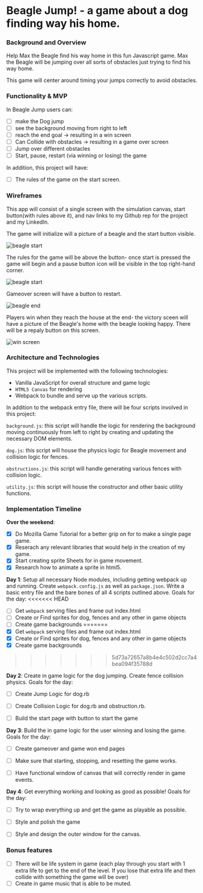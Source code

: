 # Beagle Jump! - a game about a dog finding way his home.

### Background and Overview

Help Max the Beagle find his way home in this fun Javascript game. Max the Beagle will be jumping over all sorts of obstacles just trying to find his way home.

This game will center around timing your jumps correctly to avoid obstacles.


### Functionality & MVP  

In Beagle Jump users can:
- [ ] make the Dog jump
- [ ] see the background moving from right to left
- [ ] reach the end goal -> resulting in a win screen
- [ ] Can Collide with obstacles -> resulting in a game over screen
- [ ] Jump over different obstacles
- [ ] Start, pause, restart (via winning or losing) the game

In addition, this project will have:
- [ ] The rules of the game on the start screen.

### Wireframes
This app will consist of a single screen with the simulation canvas, start button(with rules above it), and nav links to my Github rep for the project and my LinkedIn.  

The game will initialize will a picture of a beagle and the start button visible.

![beagle start](https://i.imgur.com/Fs7GjNp.png)


The rules for the game will be above the button- once start is pressed the game will begin and a pause button icon will be visible in the top right-hand corner.


![beagle start](https://i.imgur.com/S3Bjf9b.png)


Gameover screen will have a button to restart.


![beagle end](https://i.imgur.com/KG9bcoW.png)


Players win when they reach the house at the end- the victory sceen will have a picture of the Beagle's home with the beagle looking happy. There will be a repaly button on this screen.


![win screen](https://i.imgur.com/vamq3Oz.png)


### Architecture and Technologies

This project will be implemented with the following technologies:

- Vanilla JavaScript for overall structure and game logic
- `HTML5 Canvas` for rendering
- Webpack to bundle and serve up the various scripts.

In addition to the webpack entry file, there will be four scripts involved in this project:

`background.js`: this script will handle the logic for rendering the background moving continuously from left to right by creating and updating the necessary DOM elements.

`dog.js`: this script will house the physics logic for Beagle movement and collision logic for fences.

`obstructions.js`: this script will handle generating various fences with collision logic.

`utility.js`: this script will house the constructor and other basic utility functions.

### Implementation Timeline

**Over the weekend**:
- [x] Do Mozilla Game Tutorial for a better grip on for to make a single page game.
- [x] Reserach any relevant libraries that would help in the creation of my game.
- [x] Start creating sprite Sheets for in game movement.
- [x] Research how to animate a sprite in html5.

**Day 1**: Setup all necessary Node modules, including getting webpack up and running.  Create `webpack.config.js` as well as `package.json`.  Write a basic entry file and the bare bones of all 4 scripts outlined above.  Goals for the day:
<<<<<<< HEAD
- [ ] Get `webpack` serving files and frame out index.html
- [ ] Create or Find sprites for dog, fences and any other in game objects
- [ ] Create game backgrounds
=======
- [X] Get `webpack` serving files and frame out index.html
- [X] Create or Find sprites for dog, fences and any other in game objects
- [X] Create game backgrounds
>>>>>>> 5d73a72657a8b4e4c502d2cc7a4bea094f35788d

**Day 2**: Create in game logic for the dog jumping. Create fence collision physics. Goals for the day:

- [ ] Create Jump Logic for dog.rb
- [ ] Create Collision Logic for dog.rb and obstruction.rb.
- [ ] Build the start page with button to start the game


**Day 3**: Build the in game logic for the user winning and losing the game. Goals for the day:
- [ ] Create gameover and game won end pages
- [ ] Make sure that starting, stopping, and resetting the game works.
- [ ] Have functional window of canvas that will correctly render in game events.


**Day 4**: Get everything working and looking as good as possible! Goals for the day:

- [ ] Try to wrap everything up and get the game as playable as possible.
- [ ] Style and polish the game
- [ ] Style and design the outer window for the canvas.



### Bonus features
- [ ] There will be life system in game (each play through you start with 1 extra life to get to the end of the level. If you lose that extra life and then collide with something the game will be over)
- [ ] Create in game music that is able to be muted.

